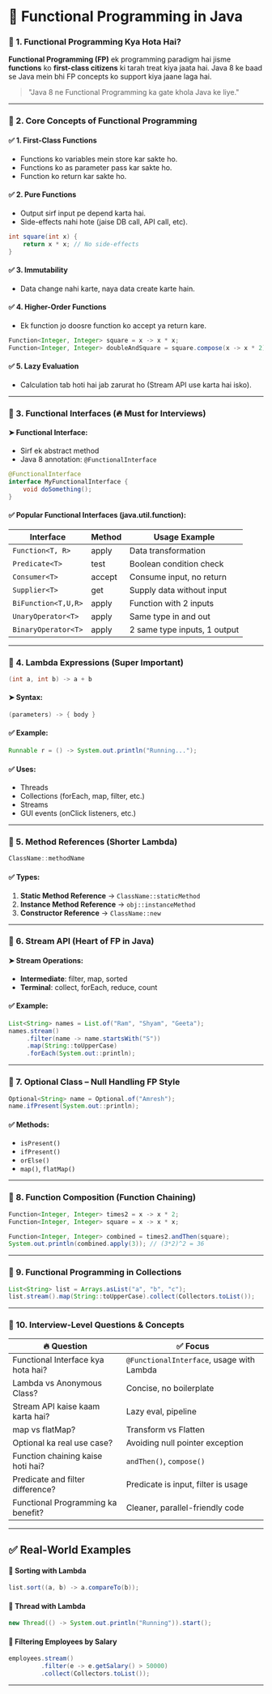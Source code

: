 

# 🚀 Functional Programming in Java 

### 🔹 1. Functional Programming Kya Hota Hai?
**Functional Programming (FP)** ek programming paradigm hai jisme **functions** ko **first-class citizens** ki tarah treat kiya jaata hai. Java 8 ke baad se Java mein bhi FP concepts ko support kiya jaane laga hai.

> "Java 8 ne Functional Programming ka gate khola Java ke liye."

---

### 🔹 2. Core Concepts of Functional Programming

#### ✅ 1. First-Class Functions
- Functions ko variables mein store kar sakte ho.
- Functions ko as parameter pass kar sakte ho.
- Function ko return kar sakte ho.

#### ✅ 2. Pure Functions
- Output sirf input pe depend karta hai.
- Side-effects nahi hote (jaise DB call, API call, etc).

```java
int square(int x) {
    return x * x; // No side-effects
}
```

#### ✅ 3. Immutability
- Data change nahi karte, naya data create karte hain.

#### ✅ 4. Higher-Order Functions
- Ek function jo doosre function ko accept ya return kare.

```java
Function<Integer, Integer> square = x -> x * x;
Function<Integer, Integer> doubleAndSquare = square.compose(x -> x * 2);
```

#### ✅ 5. Lazy Evaluation
- Calculation tab hoti hai jab zarurat ho (Stream API use karta hai isko).

---

### 🔹 3. Functional Interfaces (🔥 Must for Interviews)

#### ➤ Functional Interface:
- Sirf ek abstract method
- Java 8 annotation: `@FunctionalInterface`

```java
@FunctionalInterface
interface MyFunctionalInterface {
    void doSomething();
}
```

#### ✅ Popular Functional Interfaces (java.util.function):

| Interface        | Method      | Usage Example                     |
|------------------|-------------|-----------------------------------|
| `Function<T, R>` | apply       | Data transformation               |
| `Predicate<T>`   | test        | Boolean condition check           |
| `Consumer<T>`    | accept      | Consume input, no return          |
| `Supplier<T>`    | get         | Supply data without input         |
| `BiFunction<T,U,R>` | apply   | Function with 2 inputs            |
| `UnaryOperator<T>` | apply    | Same type in and out              |
| `BinaryOperator<T>` | apply   | 2 same type inputs, 1 output      |

---

### 🔹 4. Lambda Expressions (Super Important)

```java
(int a, int b) -> a + b
```

#### ➤ Syntax:
```java
(parameters) -> { body }
```

#### ✅ Example:
```java
Runnable r = () -> System.out.println("Running...");
```

#### ✅ Uses:
- Threads
- Collections (forEach, map, filter, etc.)
- Streams
- GUI events (onClick listeners, etc.)

---

### 🔹 5. Method References (Shorter Lambda)
```java
ClassName::methodName
```

#### ✅ Types:
1. **Static Method Reference** → `ClassName::staticMethod`
2. **Instance Method Reference** → `obj::instanceMethod`
3. **Constructor Reference** → `ClassName::new`

---

### 🔹 6. Stream API (Heart of FP in Java)

#### ➤ Stream Operations:

- **Intermediate**: filter, map, sorted
- **Terminal**: collect, forEach, reduce, count

#### ✅ Example:

```java
List<String> names = List.of("Ram", "Shyam", "Geeta");
names.stream()
     .filter(name -> name.startsWith("S"))
     .map(String::toUpperCase)
     .forEach(System.out::println);
```

---

### 🔹 7. Optional Class – Null Handling FP Style

```java
Optional<String> name = Optional.of("Amresh");
name.ifPresent(System.out::println);
```

#### ✅ Methods:
- `isPresent()`
- `ifPresent()`
- `orElse()`
- `map()`, `flatMap()`

---

### 🔹 8. Function Composition (Function Chaining)

```java
Function<Integer, Integer> times2 = x -> x * 2;
Function<Integer, Integer> square = x -> x * x;

Function<Integer, Integer> combined = times2.andThen(square);
System.out.println(combined.apply(3)); // (3*2)^2 = 36
```

---

### 🔹 9. Functional Programming in Collections

```java
List<String> list = Arrays.asList("a", "b", "c");
list.stream().map(String::toUpperCase).collect(Collectors.toList());
```

---

### 🔹 10. Interview-Level Questions & Concepts

| 🔥 Question | ✅ Focus |
|------------|----------|
| Functional Interface kya hota hai? | `@FunctionalInterface`, usage with Lambda |
| Lambda vs Anonymous Class? | Concise, no boilerplate |
| Stream API kaise kaam karta hai? | Lazy eval, pipeline |
| map vs flatMap? | Transform vs Flatten |
| Optional ka real use case? | Avoiding null pointer exception |
| Function chaining kaise hoti hai? | `andThen()`, `compose()` |
| Predicate and filter difference? | Predicate is input, filter is usage |
| Functional Programming ka benefit? | Cleaner, parallel-friendly code |

---

## ✅ Real-World Examples

#### 🔸 Sorting with Lambda
```java
list.sort((a, b) -> a.compareTo(b));
```

#### 🔸 Thread with Lambda
```java
new Thread(() -> System.out.println("Running")).start();
```

#### 🔸 Filtering Employees by Salary
```java
employees.stream()
         .filter(e -> e.getSalary() > 50000)
         .collect(Collectors.toList());
```

---




